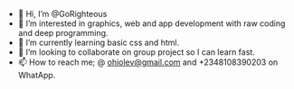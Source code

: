 - 👋 Hi, I’m @GoRighteous
- 👀 I’m interested in graphics, web and app development with raw coding and deep programming.
- 🌱 I’m currently learning basic css and html.
- 💞️ I’m looking to collaborate on group project so I can learn fast.
- 📫 How to reach me; @ ohiolev@gmail.com and +2348108390203 on WhatApp.

<!---
GoRighteous/GoRighteous is a ✨ special ✨ repository because its `README.md` (this file) appears on your GitHub profile.
You can click the Preview link to take a look at your changes.
--->
